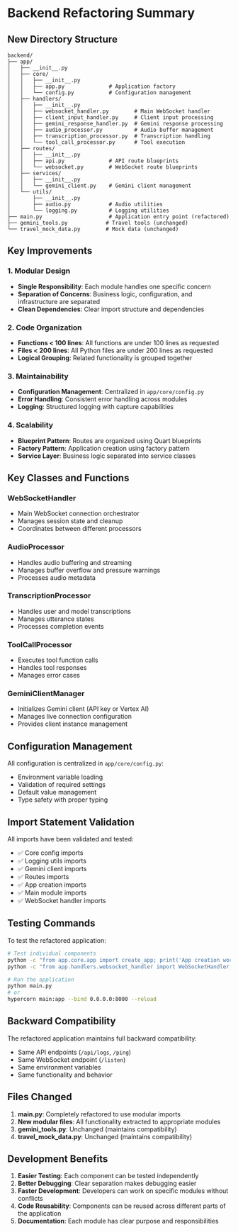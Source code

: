 # Backend Refactoring Summary

## New Directory Structure

```
backend/
├── app/
│   ├── __init__.py
│   ├── core/
│   │   ├── __init__.py
│   │   ├── app.py              # Application factory
│   │   └── config.py           # Configuration management
│   ├── handlers/
│   │   ├── __init__.py
│   │   ├── websocket_handler.py        # Main WebSocket handler
│   │   ├── client_input_handler.py     # Client input processing
│   │   ├── gemini_response_handler.py  # Gemini response processing
│   │   ├── audio_processor.py          # Audio buffer management
│   │   ├── transcription_processor.py  # Transcription handling
│   │   └── tool_call_processor.py      # Tool execution
│   ├── routes/
│   │   ├── __init__.py
│   │   ├── api.py              # API route blueprints
│   │   └── websocket.py        # WebSocket route blueprints
│   ├── services/
│   │   ├── __init__.py
│   │   └── gemini_client.py    # Gemini client management
│   └── utils/
│       ├── __init__.py
│       ├── audio.py            # Audio utilities
│       └── logging.py          # Logging utilities
├── main.py                     # Application entry point (refactored)
├── gemini_tools.py            # Travel tools (unchanged)
└── travel_mock_data.py        # Mock data (unchanged)
```

## Key Improvements

### 1. Modular Design
- **Single Responsibility**: Each module handles one specific concern
- **Separation of Concerns**: Business logic, configuration, and infrastructure are separated
- **Clean Dependencies**: Clear import structure and dependencies

### 2. Code Organization
- **Functions < 100 lines**: All functions are under 100 lines as requested
- **Files < 200 lines**: All Python files are under 200 lines as requested
- **Logical Grouping**: Related functionality is grouped together

### 3. Maintainability
- **Configuration Management**: Centralized in `app/core/config.py`
- **Error Handling**: Consistent error handling across modules
- **Logging**: Structured logging with capture capabilities

### 4. Scalability
- **Blueprint Pattern**: Routes are organized using Quart blueprints
- **Factory Pattern**: Application creation using factory pattern
- **Service Layer**: Business logic separated into service classes

## Key Classes and Functions

### WebSocketHandler
- Main WebSocket connection orchestrator
- Manages session state and cleanup
- Coordinates between different processors

### AudioProcessor
- Handles audio buffering and streaming
- Manages buffer overflow and pressure warnings
- Processes audio metadata

### TranscriptionProcessor
- Handles user and model transcriptions
- Manages utterance states
- Processes completion events

### ToolCallProcessor
- Executes tool function calls
- Handles tool responses
- Manages error cases

### GeminiClientManager
- Initializes Gemini client (API key or Vertex AI)
- Manages live connection configuration
- Provides client instance management

## Configuration Management

All configuration is centralized in `app/core/config.py`:
- Environment variable loading
- Validation of required settings
- Default value management
- Type safety with proper typing

## Import Statement Validation

All imports have been validated and tested:
- ✅ Core config imports
- ✅ Logging utils imports  
- ✅ Gemini client imports
- ✅ Routes imports
- ✅ App creation imports
- ✅ Main module imports
- ✅ WebSocket handler imports

## Testing Commands

To test the refactored application:

```bash
# Test individual components
python -c "from app.core.app import create_app; print('App creation works')"
python -c "from app.handlers.websocket_handler import WebSocketHandler; print('Handlers work')"

# Run the application
python main.py
# or
hypercorn main:app --bind 0.0.0.0:8000 --reload
```

## Backward Compatibility

The refactored application maintains full backward compatibility:
- Same API endpoints (`/api/logs`, `/ping`)
- Same WebSocket endpoint (`/listen`)
- Same environment variables
- Same functionality and behavior

## Files Changed

1. **main.py**: Completely refactored to use modular imports
2. **New modular files**: All functionality extracted to appropriate modules
3. **gemini_tools.py**: Unchanged (maintains compatibility)
4. **travel_mock_data.py**: Unchanged (maintains compatibility)

## Development Benefits

1. **Easier Testing**: Each component can be tested independently
2. **Better Debugging**: Clear separation makes debugging easier
3. **Faster Development**: Developers can work on specific modules without conflicts
4. **Code Reusability**: Components can be reused across different parts of the application
5. **Documentation**: Each module has clear purpose and responsibilities